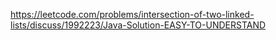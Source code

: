 https://leetcode.com/problems/intersection-of-two-linked-lists/discuss/1992223/Java-Solution-EASY-TO-UNDERSTAND